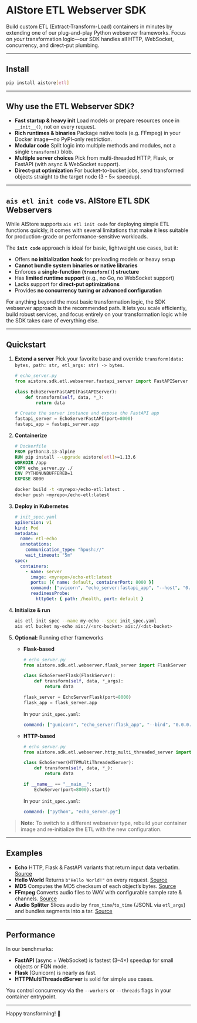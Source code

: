 # AIStore ETL Webserver SDK

Build custom ETL (Extract-Transform-Load) containers in minutes by extending one of our plug-and-play Python webserver frameworks. Focus on *your* transformation logic—our SDK handles all HTTP, WebSocket, concurrency, and direct-put plumbing.

---

## Install

```bash
pip install aistore[etl]
```

---

## Why use the ETL Webserver SDK?

* **Fast startup & heavy init**
  Load models or prepare resources once in `__init__()`, not on every request.
* **Rich runtimes & binaries**
  Package native tools (e.g. FFmpeg) in your Docker image—no PyPI-only restriction.
* **Modular code**
  Split logic into multiple methods and modules, not a single `transform()` blob.
* **Multiple server choices**
  Pick from multi-threaded HTTP, Flask, or FastAPI (with async & WebSocket support).
* **Direct-put optimization**
  For bucket-to-bucket jobs, send transformed objects straight to the target node (3 - 5× speedup).

---

## `ais etl init code` vs. AIStore ETL SDK Webservers

While AIStore supports `ais etl init code` for deploying simple ETL functions quickly, it comes with several limitations that make it less suitable for production-grade or performance-sensitive workloads.

The **`init code`** approach is ideal for basic, lightweight use cases, but it:

- Offers **no initialization hook** for preloading models or heavy setup
- **Cannot bundle system binaries or native libraries**
- Enforces a **single-function (`transform()`) structure**
- Has **limited runtime support** (e.g., no Go, no WebSocket support)
- Lacks support for **direct-put optimizations**
- Provides **no concurrency tuning or advanced configuration**

For anything beyond the most basic transformation logic, the SDK webserver approach is the recommended path. It lets you scale efficiently, build robust services, and focus entirely on your transformation logic while the SDK takes care of everything else.

---

## Quickstart

1. **Extend a server**
   Pick your favorite base and override `transform(data: bytes, path: str, etl_args: str) -> bytes`.

    ```python
    # echo_server.py
    from aistore.sdk.etl.webserver.fastapi_server import FastAPIServer

    class EchoServerFastAPI(FastAPIServer):
        def transform(self, data, *_):
            return data

    # Create the server instance and expose the FastAPI app
    fastapi_server = EchoServerFastAPI(port=8000)
    fastapi_app = fastapi_server.app
    ```

2. **Containerize**

    ```dockerfile
    # Dockerfile
    FROM python:3.13-alpine
    RUN pip install --upgrade aistore[etl]>=1.13.6
    WORKDIR /app
    COPY echo_server.py ./
    ENV PYTHONUNBUFFERED=1
    EXPOSE 8000
    ```

    ```bash
    docker build -t <myrepo>/echo-etl:latest .
    docker push <myrepo>/echo-etl:latest
    ```

3. **Deploy in Kubernetes**

    ```yaml
    # init_spec.yaml
    apiVersion: v1
    kind: Pod
    metadata:
      name: etl-echo
      annotations:
        communication_type: "hpush://"
        wait_timeout: "5m"
    spec:
      containers:
        - name: server
          image: <myrepo>/echo-etl:latest
          ports: [{ name: default, containerPort: 8000 }]
          command: ["uvicorn", "echo_server:fastapi_app", "--host", "0.0.0.0", "--port", "8000", "--workers", "4", "--log-level", "info", "--ws-max-size", "17179869184", "--ws-ping-interval", "0", "--ws-ping-timeout", "86400"]
          readinessProbe:
            httpGet: { path: /health, port: default }
      ```

4. **Initialize & run**

    ```bash
    ais etl init spec --name my-echo --spec init_spec.yaml
    ais etl bucket my-echo ais://<src-bucket> ais://<dst-bucket>
    ```

5. **Optional:** Running other frameworks

   * **Flask-based**

     ```python
     # echo_server.py
     from aistore.sdk.etl.webserver.flask_server import FlaskServer

     class EchoServerFlask(FlaskServer):
         def transform(self, data, *_args):
             return data

     flask_server = EchoServerFlask(port=8000)
     flask_app = flask_server.app
     ```

     In your `init_spec.yaml`:

     ```yaml
     command: ["gunicorn", "echo_server:flask_app", "--bind", "0.0.0.0:8000", "--workers", "4", "--log-level", "debug"]
     ```
   * **HTTP-based**

     ```python
     # echo_server.py
     from aistore.sdk.etl.webserver.http_multi_threaded_server import HTTPMultiThreadedServer

     class EchoServer(HTTPMultiThreadedServer):
         def transform(self, data, *_):
             return data

     if __name__ == "__main__":
         EchoServer(port=8000).start()
     ```

     In your `init_spec.yaml`:

     ```yaml
     command: ["python", "echo_server.py"]
     ```
  > **Note:**
  > To switch to a different webserver type, rebuild your container image and re-initialize the ETL with the new configuration.
---

## Examples

* **Echo**
  HTTP, Flask & FastAPI variants that return input data verbatim.
  [Source](https://github.com/NVIDIA/ais-etl/tree/main/transformers/echo)
* **Hello World**
  Returns `b"Hello World!"` on every request.
  [Source](https://github.com/NVIDIA/ais-etl/tree/main/transformers/hello_world)
* **MD5**
  Computes the MD5 checksum of each object’s bytes.
  [Source](https://github.com/NVIDIA/ais-etl/tree/main/transformers/md5)
* **FFmpeg**
  Converts audio files to WAV with configurable sample rate & channels.
  [Source](https://github.com/NVIDIA/ais-etl/tree/main/transformers/FFmpeg)
* **Audio Splitter**
  Slices audio by `from_time`/`to_time` (JSONL via `etl_args`) and bundles segments into a tar.
  [Source](https://github.com/NVIDIA/ais-etl/tree/main/transformers/NeMo/audio_split_consolidate)

---

## Performance

In our benchmarks:

* **FastAPI** (async + WebSocket) is fastest (3–4×) speedup for small objects or FQN mode.
* **Flask** (Gunicorn) is nearly as fast.
* **HTTPMultiThreadedServer** is solid for simple use cases.

You control concurrency via the `--workers` or `--threads` flags in your container entrypoint.

---

Happy transforming! 🎉

